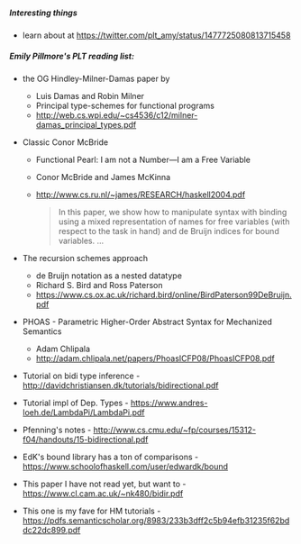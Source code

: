 ##### Interesting things

 - [](https://cubical.1lab.dev/) learn about at https://twitter.com/plt_amy/status/1477725080813715458

##### Emily Pillmore's PLT reading list:

- the OG Hindley-Milner-Damas paper by
  - Luis Damas and Robin Milner
  - Principal type-schemes for functional programs
  - http://web.cs.wpi.edu/~cs4536/c12/milner-damas_principal_types.pdf
- Classic Conor McBride
  - Functional Pearl: I am not a Number—I am a Free Variable
  - Conor McBride and James McKinna
  - http://www.cs.ru.nl/~james/RESEARCH/haskell2004.pdf

      > In this paper, we show how to manipulate syntax with binding using
        a mixed representation of names for free variables (with respect to
        the task in hand) and de Bruijn indices for bound variables. ...

- The recursion schemes approach
  - de Bruijn notation as a nested datatype
  - Richard S. Bird and Ross Paterson 
  - https://www.cs.ox.ac.uk/richard.bird/online/BirdPaterson99DeBruijn.pdf

- PHOAS - Parametric Higher-Order Abstract Syntax for Mechanized Semantics
  - Adam Chlipala
  - http://adam.chlipala.net/papers/PhoasICFP08/PhoasICFP08.pdf
- Tutorial on bidi type inference - http://davidchristiansen.dk/tutorials/bidirectional.pdf
- Tutorial impl of Dep. Types - https://www.andres-loeh.de/LambdaPi/LambdaPi.pdf
- Pfenning's notes - http://www.cs.cmu.edu/~fp/courses/15312-f04/handouts/15-bidirectional.pdf
- EdK's bound library has a ton of comparisons - https://www.schoolofhaskell.com/user/edwardk/bound
- This paper I have not read yet, but want to - https://www.cl.cam.ac.uk/~nk480/bidir.pdf
- This one is my fave for HM tutorials - https://pdfs.semanticscholar.org/8983/233b3dff2c5b94efb31235f62bddc22dc899.pdf